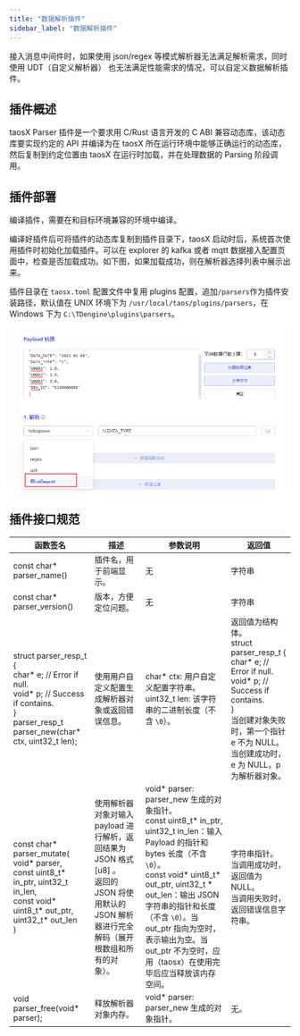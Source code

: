 ```yaml
---
title: "数据解析插件"
sidebar_label: "数据解析插件"
---
```


接入消息中间件时，如果使用 json/regex 等模式解析器无法满足解析需求，同时使用 UDT（自定义解析器） 也无法满足性能需求的情况，可以自定义数据解析插件。

## 插件概述

taosX Parser 插件是一个要求用 C/Rust 语言开发的 C ABI 兼容动态库，该动态库要实现约定的 API 并编译为在 taosX 所在运行环境中能够正确运行的动态库，然后复制到约定位置由 taosX 在运行时加载，并在处理数据的 Parsing 阶段调用。

## 插件部署

编译插件，需要在和目标环境兼容的环境中编译。

编译好插件后可将插件的动态库复制到插件目录下，taosX 启动时后，系统首次使用插件时初始化加载插件。可以在 explorer 的 kafka 或者 mqtt 数据接入配置页面中，检查是否加载成功。如下图，如果加载成功，则在解析器选择列表中展示出来。

插件目录在 `taosx.toml` 配置文件中复用 plugins 配置，追加`/parsers`作为插件安装路径，默认值在 UNIX 环境下为 `/usr/local/taos/plugins/parsers`，在 Windows 下为 `C:\TDengine\plugins\parsers`。

![](./plugin-01.png)

## 插件接口规范

| 函数签名     | 描述     | 参数说明     | 返回值 |
| -------- | -------- | -------- | ----------- |
| const char* parser_name() | 插件名，用于前端显示。 | 无 | 字符串 |
| const char* parser_version() | 版本，方便定位问题。 | 无 | 字符串 |
| struct parser_resp_t { <br> char* e; // Error if null. <br>  void* p;  // Success if contains. <br> } <br> parser_resp_t parser_new(char* ctx, uint32_t len); | 使用用户自定义配置生成解析器对象或返回错误信息。| char* ctx: 用户自定义配置字符串。<br> uint32_t len: 该字符串的二进制长度（不含 `\0`）。 | 返回值为结构体。<br> struct parser_resp_t { <br>  char* e;  // Error if null. <br> void* p;  // Success if contains. <br> } <br> 当创建对象失败时，第一个指针 e 不为 NULL。<br> 当创建成功时，e 为 NULL，p 为解析器对象。 |
| const char* parser_mutate( <br> void* parser, <br> const uint8_t* in_ptr, uint32_t in_len, <br> const void* uint8_t* out_ptr, uint32_t* out_len <br> ) | 使用解析器对象对输入 payload 进行解析，返回结果为 JSON 格式 [u8] 。<br> 返回的 JSON 将使用默认的 JSON 解析器进行完全解码（展开根数组和所有的对象）。 | void* parser: parser_new 生成的对象指针。<br> const uint8_t* in_ptr, uint32_t in_len：输入 Payload 的指针和 bytes 长度（不含 `\0`）。 <br>  const void* uint8_t* out_ptr, uint32_t * out_len：输出 JSON 字符串的指针和长度（不含 `\0`）。当 out_ptr 指向为空时，表示输出为空。当 out_ptr 不为空时，应用（taosx）在使用完毕后应当释放该内存空间。| 字符串指针。<br> 当调用成功时，返回值为 NULL。 <br> 当调用失败时，返回错误信息字符串。 |
| void parser_free(void* parser); | 释放解析器对象内存。 | void* parser: parser_new 生成的对象指针。 | 无。 |
